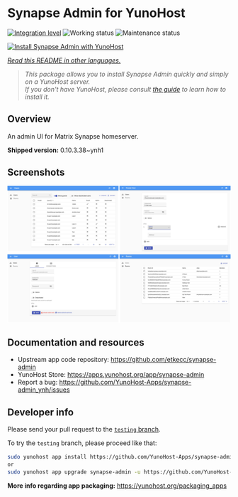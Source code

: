 <!--
N.B.: This README was automatically generated by <https://github.com/YunoHost/apps/tree/master/tools/readme_generator>
It shall NOT be edited by hand.
-->

# Synapse Admin for YunoHost

[![Integration level](https://apps.yunohost.org/badge/integration/synapse-admin)](https://ci-apps.yunohost.org/ci/apps/synapse-admin/)
![Working status](https://apps.yunohost.org/badge/state/synapse-admin)
![Maintenance status](https://apps.yunohost.org/badge/maintained/synapse-admin)

[![Install Synapse Admin with YunoHost](https://install-app.yunohost.org/install-with-yunohost.svg)](https://install-app.yunohost.org/?app=synapse-admin)

*[Read this README in other languages.](./ALL_README.md)*

> *This package allows you to install Synapse Admin quickly and simply on a YunoHost server.*  
> *If you don't have YunoHost, please consult [the guide](https://yunohost.org/install) to learn how to install it.*

## Overview

An admin UI for Matrix Synapse homeserver. 


**Shipped version:** 0.10.3.38~ynh1

## Screenshots

![Screenshot of Synapse Admin](./doc/screenshots/screenshots.jpg)

## Documentation and resources

- Upstream app code repository: <https://github.com/etkecc/synapse-admin>
- YunoHost Store: <https://apps.yunohost.org/app/synapse-admin>
- Report a bug: <https://github.com/YunoHost-Apps/synapse-admin_ynh/issues>

## Developer info

Please send your pull request to the [`testing` branch](https://github.com/YunoHost-Apps/synapse-admin_ynh/tree/testing).

To try the `testing` branch, please proceed like that:

```bash
sudo yunohost app install https://github.com/YunoHost-Apps/synapse-admin_ynh/tree/testing --debug
or
sudo yunohost app upgrade synapse-admin -u https://github.com/YunoHost-Apps/synapse-admin_ynh/tree/testing --debug
```

**More info regarding app packaging:** <https://yunohost.org/packaging_apps>
